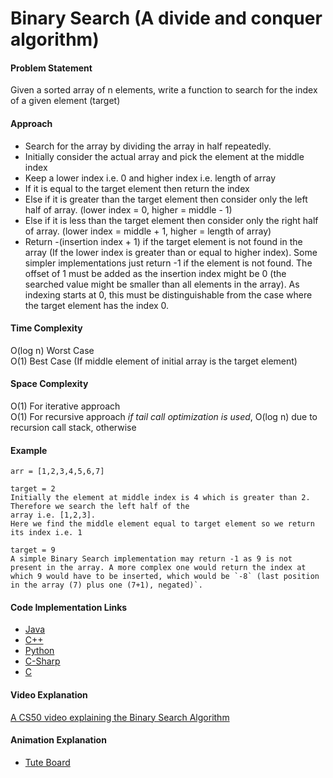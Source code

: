 # Binary Search (A divide and conquer algorithm)

#### Problem Statement

Given a sorted  array of n elements, write a function to search for the index of a given element (target)

#### Approach

- Search for the array by dividing the array in half repeatedly.
- Initially consider the actual array and pick the element at the middle index
- Keep a lower index i.e. 0 and higher index i.e. length of array
- If it is equal to the target element then return the index
- Else if it is greater than the target element then consider only the left half of array. (lower index = 0, higher = middle - 1)
- Else if it is less than the target element then consider only the right half of array. (lower index = middle + 1, higher = length of array)
- Return -(insertion index + 1) if the target element is not found in the array (If the lower index is greater than or equal to higher index). Some simpler implementations just return -1 if the element is not found. The offset of 1 must be added as the insertion index might be 0 (the searched value might be smaller than all elements in the array). As indexing starts at 0, this must be distinguishable from the case where the target element has the index 0.

#### Time Complexity

O(log n) Worst Case     
O(1) Best Case (If middle element of initial array is the target element)

#### Space Complexity

O(1) For iterative approach          
O(1) For recursive approach *if tail call optimization is used*, O(log n) due to recursion call stack, otherwise

#### Example

```
arr = [1,2,3,4,5,6,7]  

target = 2
Initially the element at middle index is 4 which is greater than 2. Therefore we search the left half of the
array i.e. [1,2,3].
Here we find the middle element equal to target element so we return its index i.e. 1

target = 9          
A simple Binary Search implementation may return -1 as 9 is not present in the array. A more complex one would return the index at which 9 would have to be inserted, which would be `-8` (last position in the array (7) plus one (7+1), negated)`.
```

#### Code Implementation Links

- [Java](https://github.com/TheAlgorithms/Java/blob/master/src/main/java/com/thealgorithms/searches/BinarySearch.java)
- [C++](https://github.com/TheAlgorithms/C-Plus-Plus/blob/master/search/binary_search.cpp)
- [Python](https://github.com/TheAlgorithms/Python/blob/master/searches/binary_search.py)
- [C-Sharp](https://github.com/TheAlgorithms/C-Sharp/blob/master/searches/binary_search.cs)
- [C](https://github.com/TheAlgorithms/C/blob/master/searching/binary_search.c)

#### Video Explanation

[A CS50 video explaining the Binary Search Algorithm](https://www.youtube.com/watch?v=5xlIPT1FRcA)

#### Animation Explanation

- [Tute Board](https://boardhub.github.io/tute/?wd=binarySearchAlgo2)
